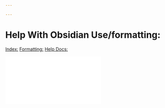 ```yaml
---

---
```


# Help With Obsidian Use/formatting:

 [Index:](https://help.obsidian.md/Obsidian/Index)
 [Formatting:](https://help.obsidian.md/How+to/Format+your+notes)
 [Help Docs:](https://help.obsidian.md/Obsidian/Index)

![](/coding/bugs/race-condition.md#File%20Based)